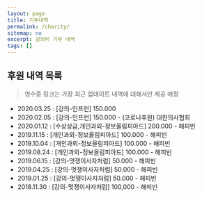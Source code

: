 ```yaml
---
layout: page
title: 기부내역
permalink: /charity/
sitemap: no
excerpt: 강의비 기부 내역
tags: []
---
```


## 후원 내역 목록

> 영수증 링크는 가장 최근 업데이트 내역에 대해서만 제공 예정

 - 2020.03.25 : [강의-인프런] 150.000
 - 2020.02.05 : [강의-인프런] 150.000 - (코로나후원) 대한의사협회
 - 2020.01.12 : [수상상금,개인과외-정보올림피아드] 200.000 - 해피빈
 - 2019.11.15 : [개인과외-정보올림피아드] 100.000 - 해피빈
 - 2019.10.04 : [개인과외-정보올림피아드] 100.000 - 해피빈
 - 2019.08.24 : [개인과외-정보올림피아드] 100.000 - 해피빈
 - 2019.06.15 : [강의-멋쟁이사자처럼] 50.000 - 해피빈
 - 2019.04.25 : [강의-멋쟁이사자처럼] 50.000 - 해피빈
 - 2019.01.25 : [강의-멋쟁이사자처럼] 50.000 - 해피빈
 - 2018.11.30 : [강의-멋쟁이사자처럼] 100,000 - 해피빈